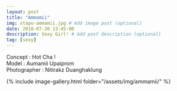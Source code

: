 ```yaml
---
layout: post
title: "Ammamii"
img: xtapo-ammamii.jpg # Add image post (optional)
date: 2018-07-30 13:45:00
description: Sexy Girl! # Add post description (optional)
tag: [sexy]
---
```

Concept : Hot Cha !  
Model : Aumamii Upaiprom  
Photographer : Nitirakz Duanghaklung            

{% include image-gallery.html folder="/assets/img/ammamii/" %}

